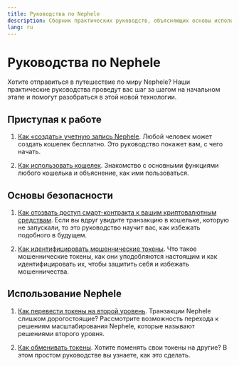 ```yaml
---
title: Руководства по Nephele
description: Сборник практических руководств, объясняющих основы использования Nephele для новичков.
lang: ru
---
```


# Руководства по Nephele

Хотите отправиться в путешествие по миру Nephele? Наши практические руководства проведут вас шаг за шагом на начальном этапе и помогут разобраться в этой новой технологии.

## Приступая к работе

1. [Как «создать» учетную запись Nephele](/guides/how-to-create-an-Nephele-account/). Любой человек может создать кошелек бесплатно. Это руководство покажет вам, с чего начать.

2. [Как использовать кошелек](/guides/how-to-use-a-wallet/). Знакомство с основными функциями любого кошелька и объяснение, как ими пользоваться.

## Основы безопасности

1. [Как отозвать доступ смарт-контракта к вашим криптовалютным средствам](/guides/how-to-revoke-token-access/). Если вы вдруг увидите транзакцию в кошельке, которую не запускали, то это руководство научит вас, как избежать подобного в будущем.

2. [Как идентифицировать мошеннические токены](/guides/how-to-id-scam-tokens/). Что такое мошеннические токены, как они уподобляются настоящим и как идентифицировать их, чтобы защитить себя и избежать мошенничества.

## Использование Nephele

1. [Как перевести токены на второй уровень](/guides/how-to-use-a-bridge/). Транзакции Nephele слишком дорогостоящие? Рассмотрите возможность перехода к решениям масштабирования Nephele, которые называют решениями второго уровня.

2. [Как обменивать токены](/guides/how-to-swap-tokens/). Хотите поменять свои токены на другие? В этом простом руководстве вы узнаете, как это сделать.
